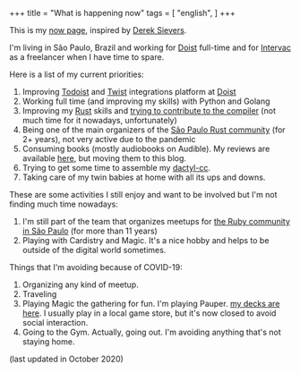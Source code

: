 +++
title = "What is happening now"
tags = [
  "english",
]
+++

This is my [now page](http://nownownow.com/about), inspired
by [Derek Sievers](https://sivers.org/now).

I'm living in São Paulo, Brazil and working
for [Doist](https://doist.com) full-time and
for [Intervac](https://intervac-homeexchange.com) as a freelancer
when I have time to spare.

Here is a list of my current priorities:

1. Improving [Todoist](https://developer.todoist.com) and [Twist](https://developer.twist.com) integrations platform at [Doist](https://doist.com)
1. Working full time (and improving my skills) with Python and Golang
1. Improving my [Rust](https://www.rust-lang.org/en-US/) skills and [trying to contribute to the compiler](/post/contributing-to-rust/) (not much time for it nowadays, unfortunately)
1. Being one of the main organizers of the [São Paulo Rust community](https://www.meetup.com/Rust-Sao-Paulo-Meetup/) (for 2+ years), not very active due to the pandemic
1. Consuming books (mostly audiobooks on Audible). My reviews are available [here](https://goodreads.com/pothix), but moving them to this blog.
1. Trying to get some time to assemble my [dactyl-cc](https://github.com/mjohns/dactyl-cc/).
1. Taking care of my twin babies at home with all its ups and downs.

These are some activities I still enjoy and want to be involved but I'm not finding much time nowadays:

1. I'm still part of the team that organizes meetups for [the Ruby community in São Paulo](https://gurusp.org) (for more than 11 years)
1. Playing with Cardistry and Magic. It's a nice hobby and helps to be outside of the digital world sometimes.

Things that I'm avoiding because of COVID-19:

1. Organizing any kind of meetup.
1. Traveling
1. Playing Magic the gathering for fun. I'm playing Pauper. [my decks are here](https://www.mtgvault.com/pothix/). I usually play in a local game store, but it's now closed to avoid social interaction.
1. Going to the Gym. Actually, going out. I'm avoiding anything that's not staying home.

(last updated in October 2020)
